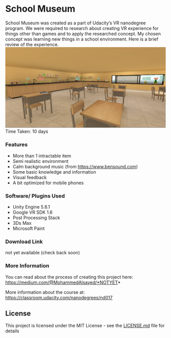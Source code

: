 # School Museum
School Museum was created as a part of Udacity’s VR nanodegree program. We were required to research about creating VR experience for things other than games and to apply the researched concept. My chosen concept was learning new things in a school environment. Here is a brief review of the experience.
![Gameplay Screenshot](./Screenshots/7.png)
Time Taken: 10 days


### Features
* More than 1 intractable item
* Semi realistic environment
* Calm background music (from https://www.bensound.com)
* Some basic knowledge and information
* Visual feedback
* A bit optimized for mobile phones

### Software/ Plugins Used
* Unity Engine 5.6.1
* Google VR SDK 1.6
* Post Processing Stack
* 3Ds Max
* Microsoft Paint


### Download Link
not yet available (check back soon)

### More Information
You can read about the process of creating this project here: https://medium.com/@MohammedAlsayed/*NOTYET*

More information about the course at: https://classroom.udacity.com/nanodegrees/nd017

## License
This project is licensed under the MIT License - see the [LICENSE.md](LICENSE.md) file for details